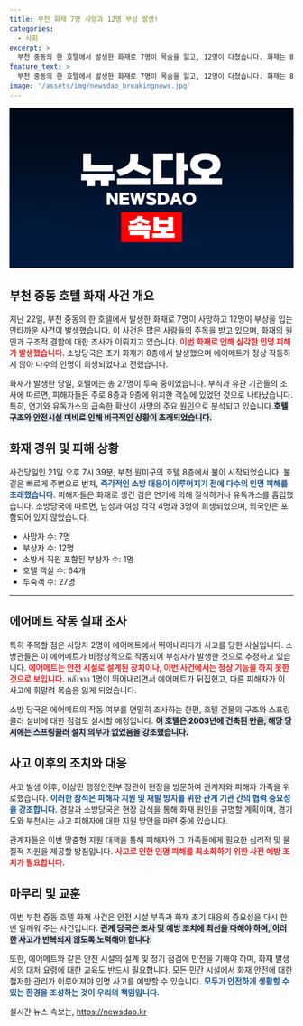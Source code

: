 ```yaml
---
title: 부천 화재 7명 사망과 12명 부상 발생!
categories:
  - 사회
excerpt: >
  부천 중동의 한 호텔에서 발생한 화재로 7명이 목숨을 잃고, 12명이 다쳤습니다. 화재는 8층에서 시작되어 에어매트의 정상 작동 실패로 두 명이 안타깝게 사망한 것으로 전해졌습니다. 사건의 정확한 원인은 조사 중입니다.
feature_text: >
  부천 중동의 한 호텔에서 발생한 화재로 7명이 목숨을 잃고, 12명이 다쳤습니다. 화재는 8층에서 시작되어 에어매트의 정상 작동 실패로 두 명이 안타깝게 사망한 것으로 전해졌습니다. 사건의 정확한 원인은 조사 중입니다.
image: '/assets/img/newsdao_breakingnews.jpg'
---
```


<p><img src="/assets/img/newsdao_breakingnews.jpg" alt="koreaapp 속보" /></p>

<h2 data-ke-size="size26">부천 중동 호텔 화재 사건 개요</h2>

<p data-ke-size="size16">지난 22일, 부천 중동의 한 호텔에서 발생한 화재로 7명이 사망하고 12명이 부상을 입는 안타까운 사건이 발생했습니다. 이 사건은 많은 사람들의 주목을 받고 있으며, 화재의 원인과 구조적 결함에 대한 조사가 이뤄지고 있습니다. <b><span style="color: #ee2323;">이번 화재로 인해 심각한 인명 피해가 발생했습니다.</span></b> 소방당국은 초기 화재가 8층에서 발생했으며 에어메트가 정상 작동하지 않아 다수의 인명이 희생되었다고 전했습니다.</p>

<p data-ke-size="size16">화재가 발생한 당일, 호텔에는 총 27명이 투숙 중이었습니다. 부칙과 유관 기관들의 조사에 따르면, 피해자들은 주로 8층과 9층에 위치한 객실에 있었던 것으로 나타났습니다. 특히, 연기와 유독가스의 급속한 확산이 사망의 주요 원인으로 분석되고 있습니다.<b><span style="background-color: #21538527;">호텔 구조와 안전시설 미비로 인해 비극적인 상황이 초래되었습니다.</span></b></p>

<h2 data-ke-size="size26">화재 경위 및 피해 상황</h2>

<p data-ke-size="size16">사건당일인 21일 오후 7시 39분, 부천 원미구의 호텔 8층에서 불이 시작되었습니다. 불길은 빠르게 주변으로 번져, <b><span style="color: #1a5490;">즉각적인 소방 대응이 이루어지기 전에 다수의 인명 피해를 초래했습니다.</span></b> 피해자들은 화재로 생긴 검은 연기에 의해 질식하거나 유독가스를 흡입했습니다. 소방당국에 따르면, 남성과 여성 각각 4명과 3명이 희생되었으며, 외국인은 포함되어 있지 않았습니다.</p>

<ul>
    <li>사망자 수: 7명</li>
    <li>부상자 수: 12명</li>
    <li>소방서 직원 포함된 부상자 수: 1명</li>
    <li>호텔 객실 수: 64개</li>
    <li>투숙객 수: 27명</li>
</ul>

<hr>

<h2 data-ke-size="size26">에어메트 작동 실패 조사</h2>

<p data-ke-size="size16">특히 주목할 점은 사망자 2명이 에어메트에서 뛰어내리다가 사고를 당한 사실입니다. 소방관들은 이 에어메트가 비정상적으로 작동되어 부상자가 발생한 것으로 추정하고 있습니다. <b><span style="color: #ee2323;">에어메트는 안전 시설로 설계된 장치이나, 이번 사건에서는 정상 기능을 하지 못한 것으로 보입니다.</span></b> หลังจาก 1명이 뛰어내리면서 에어메트가 뒤집혔고, 다른 피해자가 이 사고에 휘말려 목숨을 잃게 되었습니다.</p>

<p data-ke-size="size16">소방 당국은 에어메트의 작동 여부를 면밀히 조사하는 한편, 호텔 건물의 구조와 스프링클러 설비에 대한 점검도 실시할 예정입니다. <b><span style="background-color: #21538527;">이 호텔은 2003년에 건축된 만큼, 해당 당시에는 스프링클러 설치 의무가 없었음을 강조했습니다.</span></b></p>

<h2 data-ke-size="size26">사고 이후의 조치와 대응</h2>

<p data-ke-size="size16">사고 발생 이후, 이상민 행정안전부 장관이 현장을 방문하여 관계자와 피해자 가족을 위로했습니다. <b><span style="color: #1a5490;">이러한 참석은 피해자 지원 및 재발 방지를 위한 관계 기관 간의 협력 중요성을 강조합니다.</span></b> 경찰과 소방당국은 현장 감식을 통해 화재 원인을 규명할 계획이며, 경기도와 부천시는 사고 피해자에 대한 지원 방안을 마련 중에 있습니다.</p>

<p data-ke-size="size16">관계자들은 이번 맞춤형 지원 대책을 통해 피해자와 그 가족들에게 필요한 심리적 및 물질적 지원을 제공할 방침입니다. <b><span style="color: #ee2323;">사고로 인한 인명 피해를 최소화하기 위한 사전 예방 조치가 필요합니다.</span></b></p>

<h2 data-ke-size="size26">마무리 및 교훈</h2>

<p data-ke-size="size16">이번 부천 중동 호텔 화재 사건은 안전 시설 부족과 화재 초기 대응의 중요성을 다시 한 번 일깨워 주는 사건입니다. <b><span style="background-color: #21538527;">관계 당국은 조사 및 예방 조치에 최선을 다해야 하며, 이러한 사고가 반복되지 않도록 노력해야 합니다.</span></b></p>

<p data-ke-size="size16">또한, 에어메트와 같은 안전 시설의 설계 및 정기 점검에 만전을 기해야 하며, 화재 발생 시의 대처 요령에 대한 교육도 반드시 필요합니다. 모든 민간 시설에서 화재 안전에 대한 철저한 관리가 이루어져야 인명 사고를 예방할 수 있습니다. <b><span style="color: #1a5490;">모두가 안전하게 생활할 수 있는 환경을 조성하는 것이 우리의 책임입니다.</span></b></p>
실시간 뉴스 속보는, <a href="https://newsdao.kr" rel="dofollow">https://newsdao.kr</a>


